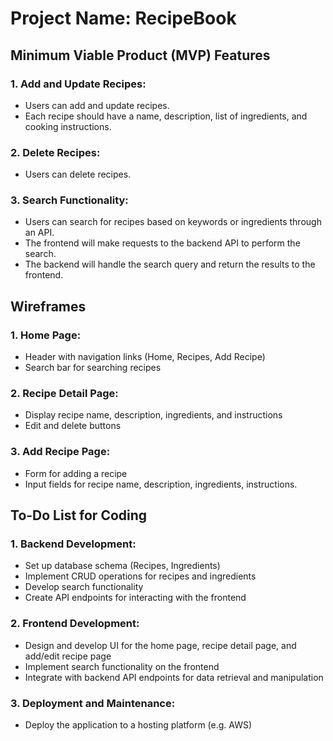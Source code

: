 # Project Name: RecipeBook

## Minimum Viable Product (MVP) Features

### 1. Add and Update Recipes:
- Users can add and update recipes.
- Each recipe should have a name, description, list of ingredients, and cooking instructions.

### 2. Delete Recipes:
- Users can delete recipes.

### 3. Search Functionality:
- Users can search for recipes based on keywords or ingredients through an API.
- The frontend will make requests to the backend API to perform the search.
- The backend will handle the search query and return the results to the frontend.
    
## Wireframes

### 1. Home Page:
- Header with navigation links (Home, Recipes, Add Recipe)
- Search bar for searching recipes

### 2. Recipe Detail Page:
- Display recipe name, description, ingredients, and instructions
- Edit and delete buttons

### 3. Add Recipe Page:
- Form for adding a recipe
- Input fields for recipe name, description, ingredients, instructions.

## To-Do List for Coding

### 1. Backend Development:
- Set up database schema (Recipes, Ingredients)
- Implement CRUD operations for recipes and ingredients
- Develop search functionality
- Create API endpoints for interacting with the frontend

### 2. Frontend Development:
- Design and develop UI for the home page, recipe detail page, and add/edit recipe page
- Implement search functionality on the frontend
- Integrate with backend API endpoints for data retrieval and manipulation

### 3. Deployment and Maintenance:
- Deploy the application to a hosting platform (e.g. AWS)